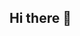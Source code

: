 ## Hi there 👋

<!--
# Alana Soares - Desenvolvedora de Software

## Sobre Mim

Olá! Sou Alana Soares, uma desenvolvedora de software apaixonada em transição de carreira. Com uma formação inicial em direito, decidi seguir minha paixão pela tecnologia e, desde o final de 2022, tenho investido intensamente em aprender e desenvolver minhas habilidades técnicas.

Sempre me identifiquei com a área de tecnologia, e agora estou plenamente dedicada a me tornar uma desenvolvedora de software de excelência. Acredito que o caminho para o sucesso requer dedicação e aprendizado contínuo, e estou animada para esta nova aventura.

🌱 Atualmente estou em um Bootcamp imersivo na SoulCode Academy com mais de 700 horas de conteúdo, incluindo hard e soft skills, e inglês técnico com vídeo aulas.

![Typing GIF](https://media.tenor.com/images/1d2b7c78f0d6b1f1b2f0c6f0b72fdf2d/tenor.gif)

## Habilidades Técnicas

### Linguagens de Programação
- JavaScript
- TypeScript
- Python
- C#

### Frameworks e Bibliotecas
- React.js
- Node.js
- Angular
- Bootstrap

### Banco de Dados
- MySQL
- SQL Server
- PostgreSQL
- Firebase Firestore
- MongoDB

### Ferramentas e Tecnologias

<img loading="lazy" src="https://cdn.jsdelivr.net/gh/devicons/devicon/icons/git/git-original.svg" width="40" height="40"/>
<img loading="lazy" src="https://cdn.jsdelivr.net/gh/devicons/devicon/icons/github/github-original.svg" width="40" height="40"/>
<img loading="lazy" src="https://cdn.jsdelivr.net/gh/devicons/devicon/icons/postman/postman-original.svg" width="40" height="40"/>
<img loading="lazy" src="https://cdn.jsdelivr.net/gh/devicons/devicon/icons/html5/html5-original.svg" width="40" height="40"/>
<img loading="lazy" src="https://cdn.jsdelivr.net/gh/devicons/devicon/icons/css3/css3-original.svg" width="40" height="40"/>
<img loading="lazy" src="https://cdn.jsdelivr.net/gh/devicons/devicon/icons/bootstrap/bootstrap-original.svg" width="40" height="40"/>
<img loading="lazy" src="https://cdn.jsdelivr.net/gh/devicons/devicon/icons/react/react-original.svg" width="40" height="40"/>
<img loading="lazy" src="https://cdn.jsdelivr.net/gh/devicons/devicon/icons/typescript/typescript-original.svg" width="40" height="40"/>
<img loading="lazy" src="https://cdn.jsdelivr.net/gh/devicons/devicon/icons/javascript/javascript-original.svg" width="40" height="40"/>
<img loading="lazy" src="https://cdn.jsdelivr.net/gh/devicons/devicon/icons/firebase/firebase-plain.svg" width="40" height="40"/>

### Metodologias Ágeis
- Scrum


## Estatísticas do GitHub

<div>
<a href="https://github.com/alanasilva88">
<img loading="lazy" height="180em" src="https://github-readme-stats.vercel.app/api/top-langs/?username=alanasilva88&layout=compact&langs_count=7&theme=dracula"/>
<img loading="lazy" height="180em" src="https://github-readme-stats.vercel.app/api?username=alanasilva88&show_icons=true&theme=dracula&include_all_commits=true&count_private=true"/>
</div>

![Snake animation](https://github.com/seu-usuário-aqui/seu-usuário-aqui/blob/output/github-contribution-grid-snake.svg)

## Contato

- **LinkedIn:** [Seu LinkedIn](https://www.linkedin.com/in/alana-soares-silva)

Vamos construir o futuro juntos através da tecnologia!

-->
